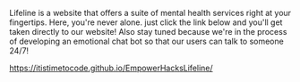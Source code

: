 Lifeline is a website that offers a suite of mental health services right at your fingertips. Here, you're never alone. just click the link below and you'll get taken directly to our website! 
Also stay tuned because we're in the process of developing an emotional chat bot so that our users can talk to someone 24/7!


https://itistimetocode.github.io/EmpowerHacksLifeline/ 
